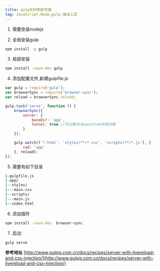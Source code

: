 ```yaml
---
title: gulp实时刷新页面  
tag: JavaScript,Node,gulp,编译工具  
---  
```


1. 需要安装nodejs

2. 全局安装gulp
```sh
npm install -g gulp
```
3. 局部安装
``` sh
npm install -save-dev gulp
```
4. 添加配置文件,新建gulpfile.js
```js
var gulp = require('gulp');
var browserSync = require('browser-sync');
var reload = browserSync.reload;

gulp.task('serve', function () {
    browserSync({
        server: {
            baseDir: 'app',
            tunnel: true //可以解决与wenstrom冲突问题
        }
    });

    gulp.watch(['*.html', 'styles/**/*.css', 'scripts/**/*.js'], {
        cwd: 'app'
    }, reload);
});
```
5. 需要有如下目录
``` sh
|-gulpfile.js
|-app/
|--styles/
|---main.css
|--scripts/
|---main.js
|--index.html
```
6. 添加插件
```sh
npm install -save-dev  browser-sync
```
7. 启动
``` sh
gulp serve
```
**参考地址**
[http://www.gulpjs.com.cn/docs/recipes/server-with-livereload-and-css-injection/](http://www.gulpjs.com.cn/docs/recipes/server-with-livereload-and-css-injection/)  
  